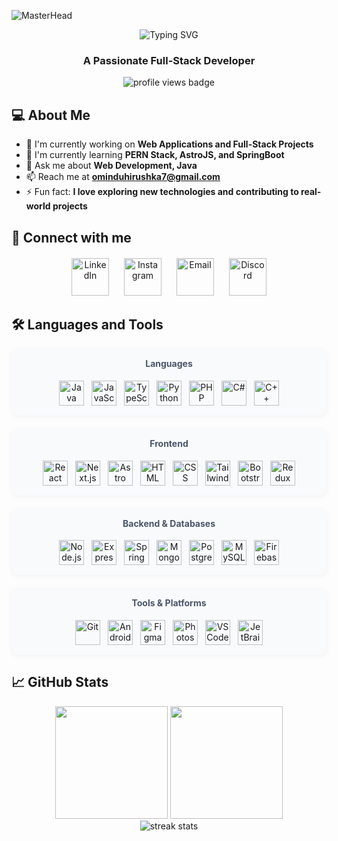 ![MasterHead](https://user-images.githubusercontent.com/74038190/213910845-af37a709-8995-40d6-be59-724526e3c3d7.gif)

<div align="center">
  <img src="https://readme-typing-svg.herokuapp.com?font=Ubuntu+Mono&size=38&pause=100000&center=true&vCenter=true&height=40&width=500&lines=Hi+👋,+I'm+Omindu+Hirushka;" alt="Typing SVG" />
</div>
<div align="center">
  <h3 align="center">A Passionate Full-Stack Developer</h3>
  <img src="https://komarev.com/ghpvc/?username=ominduhirushka&label=Profile%20views&color=0e75b6&style=flat" alt="profile views badge"/>
</div>

## 💻 About Me

- 🔭 I'm currently working on **Web Applications and Full-Stack Projects**
- 🌱 I'm currently learning **PERN Stack, AstroJS, and SpringBoot**
- 💬 Ask me about **Web Development, Java**
- 📫 Reach me at **ominduhirushka7@gmail.com**
- ⚡ Fun fact: **I love exploring new technologies and contributing to real-world projects**

## 🔗 Connect with me

<div align="center" style="margin-top: 20px;">
    <a href="https://linkedin.com/in/omindu-hirushka" target="_blank" style="margin: 0 10px; text-decoration: none;">
        <img src="https://user-images.githubusercontent.com/74038190/235294012-0a55e343-37ad-4b0f-924f-c8431d9d2483.gif" title="LinkedIn" alt="LinkedIn" style="height: 60px; transition: transform 0.2s;" onmouseover="this.style.transform='scale(1.1)'" onmouseout="this.style.transform='scale(1)'"/>
    </a>
    <a href="https://instagram.com/omindu_hirushka" target="_blank" style="margin: 0 10px; text-decoration: none;">
        <img src="https://user-images.githubusercontent.com/74038190/235294013-a33e5c43-a01c-43f6-b44d-a406d8b4ab75.gif" title="Instagram" alt="Instagram" style="height: 60px; transition: transform 0.2s;" onmouseover="this.style.transform='scale(1.1)'" onmouseout="this.style.transform='scale(1)'"/>
    </a>
  <a href="mailto:ominduhirushka7@gmail.com" style="margin: 0 10px; text-decoration: none;">
        <img src="https://user-images.githubusercontent.com/74038190/235294017-8e6d236a-6f0f-4f0e-9f9a-1a8c8a8f0b5b.gif" title="Email" alt="Email" style="height: 60px; transition: transform 0.2s;" onmouseover="this.style.transform='scale(1.1)'" onmouseout="this.style.transform='scale(1)'"/>
    </a>
    <a href="#" target="_blank" style="margin: 0 10px; text-decoration: none;">
        <img src="https://user-images.githubusercontent.com/74038190/235294015-47144047-25ab-417c-af1b-6746820a20ff.gif" title="Discord" alt="Discord" style="height: 60px; transition: transform 0.2s;" onmouseover="this.style.transform='scale(1.1)'" onmouseout="this.style.transform='scale(1)'"/>
    </a>
</div>


## 🛠️ Languages and Tools

<div align="center">
  <!-- Programming Languages -->
  <div style="background: #f8fafc; padding: 16px; border-radius: 12px; margin-bottom: 20px; box-shadow: 0 2px 8px rgba(0,0,0,0.05);">
    <h4 style="margin-top: 0; color: #4a5568;">Languages</h4>
    <div style="display: flex; flex-wrap: wrap; justify-content: center; gap: 12px;">
      <a href="https://www.java.com" target="_blank"><img src="https://skillicons.dev/icons?i=java" title="Java" alt="Java" style="height: 40px; transition: transform 0.2s;" onmouseover="this.style.transform='scale(1.1)'" onmouseout="this.style.transform='scale(1)'"/></a>
      <a href="https://developer.mozilla.org/en-US/docs/Web/JavaScript" target="_blank"><img src="https://skillicons.dev/icons?i=js" title="JavaScript" alt="JavaScript" style="height: 40px; transition: transform 0.2s;" onmouseover="this.style.transform='scale(1.1)'" onmouseout="this.style.transform='scale(1)'"/></a>
      <a href="https://www.typescriptlang.org" target="_blank"><img src="https://skillicons.dev/icons?i=ts" title="TypeScript" alt="TypeScript" style="height: 40px; transition: transform 0.2s;" onmouseover="this.style.transform='scale(1.1)'" onmouseout="this.style.transform='scale(1)'"/></a>
      <a href="https://www.python.org" target="_blank"><img src="https://skillicons.dev/icons?i=python" title="Python" alt="Python" style="height: 40px; transition: transform 0.2s;" onmouseover="this.style.transform='scale(1.1)'" onmouseout="this.style.transform='scale(1)'"/></a>
      <a href="https://www.php.net" target="_blank"><img src="https://skillicons.dev/icons?i=php" title="PHP" alt="PHP" style="height: 40px; transition: transform 0.2s;" onmouseover="this.style.transform='scale(1.1)'" onmouseout="this.style.transform='scale(1)'"/></a>
      <a href="https://docs.microsoft.com/en-us/dotnet/csharp" target="_blank"><img src="https://skillicons.dev/icons?i=cs" title="C#" alt="C#" style="height: 40px; transition: transform 0.2s;" onmouseover="this.style.transform='scale(1.1)'" onmouseout="this.style.transform='scale(1)'"/></a>
      <a href="https://isocpp.org" target="_blank"><img src="https://skillicons.dev/icons?i=cpp" title="C++" alt="C++" style="height: 40px; transition: transform 0.2s;" onmouseover="this.style.transform='scale(1.1)'" onmouseout="this.style.transform='scale(1)'"/></a>
    </div>
  </div>

  <!-- Frontend -->
  <div style="background: #f8fafc; padding: 16px; border-radius: 12px; margin-bottom: 20px; box-shadow: 0 2px 8px rgba(0,0,0,0.05);">
    <h4 style="margin-top: 0; color: #4a5568;">Frontend</h4>
    <div style="display: flex; flex-wrap: wrap; justify-content: center; gap: 12px;">
      <a href="https://reactjs.org" target="_blank"><img src="https://skillicons.dev/icons?i=react" title="React" alt="React" style="height: 40px; transition: transform 0.2s;" onmouseover="this.style.transform='scale(1.1)'" onmouseout="this.style.transform='scale(1)'"/></a>
      <a href="https://nextjs.org" target="_blank"><img src="https://skillicons.dev/icons?i=nextjs" title="Next.js" alt="Next.js" style="height: 40px; transition: transform 0.2s;" onmouseover="this.style.transform='scale(1.1)'" onmouseout="this.style.transform='scale(1)'"/></a>
      <a href="https://astro.build" target="_blank"><img src="https://skillicons.dev/icons?i=astro" title="Astro" alt="Astro" style="height: 40px; transition: transform 0.2s;" onmouseover="this.style.transform='scale(1.1)'" onmouseout="this.style.transform='scale(1)'"/></a>
      <a href="https://developer.mozilla.org/en-US/docs/Web/HTML" target="_blank"><img src="https://skillicons.dev/icons?i=html" title="HTML" alt="HTML" style="height: 40px; transition: transform 0.2s;" onmouseover="this.style.transform='scale(1.1)'" onmouseout="this.style.transform='scale(1)'"/></a>
      <a href="https://developer.mozilla.org/en-US/docs/Web/CSS" target="_blank"><img src="https://skillicons.dev/icons?i=css" title="CSS" alt="CSS" style="height: 40px; transition: transform 0.2s;" onmouseover="this.style.transform='scale(1.1)'" onmouseout="this.style.transform='scale(1)'"/></a>
      <a href="https://tailwindcss.com" target="_blank"><img src="https://skillicons.dev/icons?i=tailwind" title="Tailwind CSS" alt="Tailwind CSS" style="height: 40px; transition: transform 0.2s;" onmouseover="this.style.transform='scale(1.1)'" onmouseout="this.style.transform='scale(1)'"/></a>
      <a href="https://getbootstrap.com" target="_blank"><img src="https://skillicons.dev/icons?i=bootstrap" title="Bootstrap" alt="Bootstrap" style="height: 40px; transition: transform 0.2s;" onmouseover="this.style.transform='scale(1.1)'" onmouseout="this.style.transform='scale(1)'"/></a>
      <a href="https://redux.js.org" target="_blank"><img src="https://skillicons.dev/icons?i=redux" title="Redux" alt="Redux" style="height: 40px; transition: transform 0.2s;" onmouseover="this.style.transform='scale(1.1)'" onmouseout="this.style.transform='scale(1)'"/></a>
    </div>
  </div>

  <!-- Backend -->
  <div style="background: #f8fafc; padding: 16px; border-radius: 12px; margin-bottom: 20px; box-shadow: 0 2px 8px rgba(0,0,0,0.05);">
    <h4 style="margin-top: 0; color: #4a5568;">Backend & Databases</h4>
    <div style="display: flex; flex-wrap: wrap; justify-content: center; gap: 12px;">
      <a href="https://nodejs.org" target="_blank"><img src="https://skillicons.dev/icons?i=nodejs" title="Node.js" alt="Node.js" style="height: 40px; transition: transform 0.2s;" onmouseover="this.style.transform='scale(1.1)'" onmouseout="this.style.transform='scale(1)'"/></a>
      <a href="https://expressjs.com" target="_blank"><img src="https://skillicons.dev/icons?i=express" title="Express" alt="Express" style="height: 40px; transition: transform 0.2s;" onmouseover="this.style.transform='scale(1.1)'" onmouseout="this.style.transform='scale(1)'"/></a>
      <a href="https://spring.io" target="_blank"><img src="https://skillicons.dev/icons?i=spring" title="Spring" alt="Spring" style="height: 40px; transition: transform 0.2s;" onmouseover="this.style.transform='scale(1.1)'" onmouseout="this.style.transform='scale(1)'"/></a>
      <a href="https://www.mongodb.com" target="_blank"><img src="https://skillicons.dev/icons?i=mongodb" title="MongoDB" alt="MongoDB" style="height: 40px; transition: transform 0.2s;" onmouseover="this.style.transform='scale(1.1)'" onmouseout="this.style.transform='scale(1)'"/></a>
      <a href="https://www.postgresql.org" target="_blank"><img src="https://skillicons.dev/icons?i=postgres" title="PostgreSQL" alt="PostgreSQL" style="height: 40px; transition: transform 0.2s;" onmouseover="this.style.transform='scale(1.1)'" onmouseout="this.style.transform='scale(1)'"/></a>
      <a href="https://www.mysql.com" target="_blank"><img src="https://skillicons.dev/icons?i=mysql" title="MySQL" alt="MySQL" style="height: 40px; transition: transform 0.2s;" onmouseover="this.style.transform='scale(1.1)'" onmouseout="this.style.transform='scale(1)'"/></a>
      <a href="https://firebase.google.com" target="_blank"><img src="https://skillicons.dev/icons?i=firebase" title="Firebase" alt="Firebase" style="height: 40px; transition: transform 0.2s;" onmouseover="this.style.transform='scale(1.1)'" onmouseout="this.style.transform='scale(1)'"/></a>
    </div>
  </div>

  <!-- Tools -->
  <div style="background: #f8fafc; padding: 16px; border-radius: 12px; box-shadow: 0 2px 8px rgba(0,0,0,0.05);">
    <h4 style="margin-top: 0; color: #4a5568;">Tools & Platforms</h4>
    <div style="display: flex; flex-wrap: wrap; justify-content: center; gap: 12px;">
      <a href="https://git-scm.com" target="_blank"><img src="https://skillicons.dev/icons?i=git" title="Git" alt="Git" style="height: 40px; transition: transform 0.2s;" onmouseover="this.style.transform='scale(1.1)'" onmouseout="this.style.transform='scale(1)'"/></a>
      <a href="https://developer.android.com/studio" target="_blank"><img src="https://skillicons.dev/icons?i=androidstudio" title="Android Studio" alt="Android Studio" style="height: 40px; transition: transform 0.2s;" onmouseover="this.style.transform='scale(1.1)'" onmouseout="this.style.transform='scale(1)'"/></a>
      <a href="https://www.figma.com" target="_blank"><img src="https://skillicons.dev/icons?i=figma" title="Figma" alt="Figma" style="height: 40px; transition: transform 0.2s;" onmouseover="this.style.transform='scale(1.1)'" onmouseout="this.style.transform='scale(1)'"/></a>
      <a href="https://www.adobe.com/products/photoshop.html" target="_blank"><img src="https://skillicons.dev/icons?i=ps" title="Photoshop" alt="Photoshop" style="height: 40px; transition: transform 0.2s;" onmouseover="this.style.transform='scale(1.1)'" onmouseout="this.style.transform='scale(1)'"/></a>
      <a href="https://code.visualstudio.com" target="_blank"><img src="https://skillicons.dev/icons?i=vscode" title="VS Code" alt="VS Code" style="height: 40px; transition: transform 0.2s;" onmouseover="this.style.transform='scale(1.1)'" onmouseout="this.style.transform='scale(1)'"/></a>
      <a href="https://www.jetbrains.com" target="_blank"><img src="https://cdn.jsdelivr.net/gh/devicons/devicon/icons/jetbrains/jetbrains-original.svg" title="JetBrains" alt="JetBrains" style="height: 40px; transition: transform 0.2s;" onmouseover="this.style.transform='scale(1.1)'" onmouseout="this.style.transform='scale(1)'"/></a>
    </div>
  </div>
</div>

## 📈 GitHub Stats

<div align="center">
  <img height="180em" src="https://github-readme-stats.vercel.app/api?username=ominduhirushka&show_icons=true&theme=tokyonight&include_all_commits=true&count_private=true"/>
  <img height="180em" src="https://github-readme-stats.vercel.app/api/top-langs/?username=ominduhirushka&layout=compact&langs_count=7&theme=tokyonight"/>
</div>

<div align="center">
  <img src="https://github-readme-streak-stats.herokuapp.com/?user=ominduhirushka&theme=tokyonight" alt="streak stats"/>
</div>
